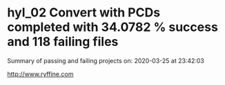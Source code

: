 # hyl_02 Convert with PCDs completed with 34.0782 % success and 118 failing files

Summary of passing and failing projects on: 2020-03-25 at 23:42:03

http://www.ryffine.com
